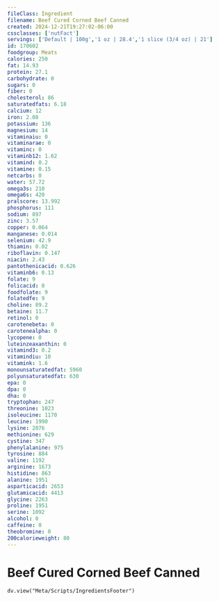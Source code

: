 ```yaml
---
fileClass: Ingredient
filename: Beef Cured Corned Beef Canned
created: 2024-12-21T19:27:02-06:00
cssclasses: ['nutFact']
servings: ['Default | 100g','1 oz | 28.4','1 slice (3/4 oz) | 21']
id: 170602
foodgroup: Meats
calories: 250
fat: 14.93
protein: 27.1
carbohydrate: 0
sugars: 0
fiber: 0
cholesterol: 86
saturatedfats: 6.18
calcium: 12
iron: 2.08
potassium: 136
magnesium: 14
vitaminaiu: 0
vitaminarae: 0
vitaminc: 0
vitaminb12: 1.62
vitamind: 0.2
vitamine: 0.15
netcarbs: 0
water: 57.72
omega3s: 210
omega6s: 420
pralscore: 13.992
phosphorus: 111
sodium: 897
zinc: 3.57
copper: 0.064
manganese: 0.014
selenium: 42.9
thiamin: 0.02
riboflavin: 0.147
niacin: 2.43
pantothenicacid: 0.626
vitaminb6: 0.13
folate: 9
folicacid: 0
foodfolate: 9
folatedfe: 9
choline: 89.2
betaine: 11.7
retinol: 0
carotenebeta: 0
carotenealpha: 0
lycopene: 0
luteinzeaxanthin: 0
vitamind3: 0.2
vitamindiu: 10
vitamink: 1.6
monounsaturatedfat: 5960
polyunsaturatedfat: 630
epa: 0
dpa: 0
dha: 0
tryptophan: 247
threonine: 1023
isoleucine: 1170
leucine: 1990
lysine: 2076
methionine: 629
cystine: 347
phenylalanine: 975
tyrosine: 884
valine: 1192
arginine: 1673
histidine: 863
alanine: 1951
asparticacid: 2653
glutamicacid: 4413
glycine: 2263
proline: 1951
serine: 1092
alcohol: 0
caffeine: 0
theobromine: 0
200calorieweight: 80
---
```


# Beef Cured Corned Beef Canned

```dataviewjs
dv.view("Meta/Scripts/IngredientsFooter")
```